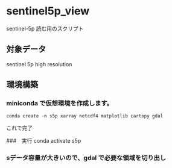 # sentinel5p_view
sentinel-5p 読む用のスクリプト

## 対象データ　
sentinel 5p high resolution 


## 環境構築
### miniconda で仮想環境を作成します。 
```
conda create -n s5p xarray netcdf4 matplotlib cartopy gdal
```
これで完了

###　実行
conda activate s5p 

### sデータ容量が大きいので、gdal で必要な領域を切り出し

### 
